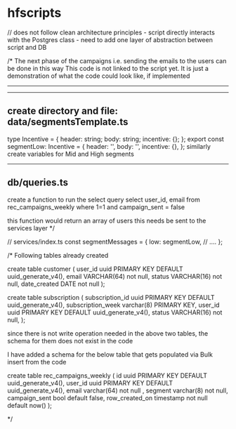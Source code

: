 # hfscripts

// does not follow clean architecture principles - script directly interacts with the Postgres class - need to add one layer of abstraction between script and DB

/\*
The next phase of the campaigns i.e. sending the emails to the users
can be done in this way
This code is not linked to the script yet.
It is just a demonstration of what the code could look like, if implemented

---

---

## create directory and file: data/segmentsTemplate.ts

type Incentive = {
header: string;
body: string;
incentive: {};
};
export const segmentLow: Incentive = {
header: '',
body: '',
incentive: {},
};
similarly create variables for Mid and High segments

---

## db/queries.ts

create a function to run the select query
select user_id, email from rec_campaigns_weekly
where 1=1
and campaign_sent = false

this function would return an array of users
this needs be sent to the services layer
\*/

// services/index.ts
const segmentMessages = {
low: segmentLow,
// ....
};

/\*
Following tables already created

create table customer (
user_id uuid PRIMARY KEY DEFAULT uuid_generate_v4(),
email VARCHAR(64) not null,
status VARCHAR(16) not null,
date_created DATE not null
);

create table subscription (
subscription_id uuid PRIMARY KEY DEFAULT uuid_generate_v4(),
subscription_week varchar(8) PRIMARY KEY,
user_id uuid PRIMARY KEY DEFAULT uuid_generate_v4(),
status VARCHAR(16) not null,
);

since there is not write operation needed in the above two tables,
the schema for them does not exist in the code

I have added a schema for the below table that gets populated via Bulk insert from the code

create table rec_campaigns_weekly (
id uuid PRIMARY KEY DEFAULT uuid_generate_v4(),
user_id uuid PRIMARY KEY DEFAULT uuid_generate_v4(),
email varchar(64) not null ,
segment varchar(8) not null,
campaign_sent bool default false,
row_created_on timestamp not null default now()
);

\*/
